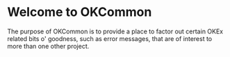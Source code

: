 # Welcome to OKCommon

The purpose of OKCommon is to provide a place to factor out certain OKEx related bits o' goodness, such as error messages, that are of interest to more than one other project.
